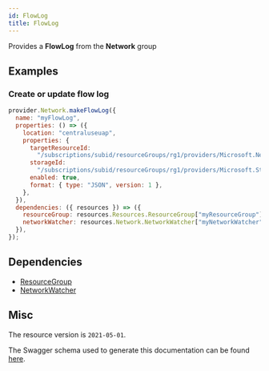 ```yaml
---
id: FlowLog
title: FlowLog
---
```

Provides a **FlowLog** from the **Network** group
## Examples
### Create or update flow log
```js
provider.Network.makeFlowLog({
  name: "myFlowLog",
  properties: () => ({
    location: "centraluseuap",
    properties: {
      targetResourceId:
        "/subscriptions/subid/resourceGroups/rg1/providers/Microsoft.Network/networkSecurityGroups/desmondcentral-nsg",
      storageId:
        "/subscriptions/subid/resourceGroups/rg1/providers/Microsoft.Storage/storageAccounts/nwtest1mgvbfmqsigdxe",
      enabled: true,
      format: { type: "JSON", version: 1 },
    },
  }),
  dependencies: ({ resources }) => ({
    resourceGroup: resources.Resources.ResourceGroup["myResourceGroup"],
    networkWatcher: resources.Network.NetworkWatcher["myNetworkWatcher"],
  }),
});

```
## Dependencies
- [ResourceGroup](../Resources/ResourceGroup.md)
- [NetworkWatcher](../Network/NetworkWatcher.md)
## Misc
The resource version is `2021-05-01`.

The Swagger schema used to generate this documentation can be found [here](https://github.com/Azure/azure-rest-api-specs/tree/main/specification/network/resource-manager/Microsoft.Network/stable/2021-05-01/networkWatcher.json).
